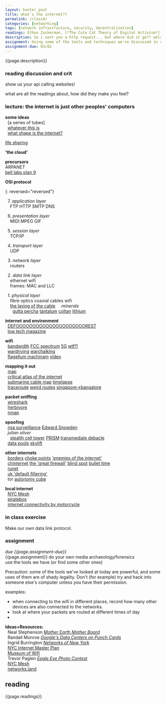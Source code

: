 ```yaml
---  
layout: hunter_post  
title: what's the internet??   
permalink: /class4/  
categories: [networking]
tags: [network infrastructure, security, decentralisation]
readings: Ethan Zuckerman, [*The Cute Cat Theory of Digital Activism*](http://www.ethanzuckerman.com/blog/2008/03/08/the-cute-cat-theory-talk-at-etech/)<br> Paul Ford, [*i had a couple of drinks and woke up with 1000 nerds*](https://medium.com/message/tilde-club-i-had-a-couple-drinks-and-woke-up-with-1-000-nerds-a8904f0a2ebf)
description: So i sent you a http request... but where did it go?? welcome to the weird and wonderful world of the OSI protocol. in this class we'll unpeel some layers of abstraction that keep the internet looking like it's working great all the time (it's actually a big big mess), learn about media archaeology and network forensics.
assignment: Using some of the tools and techniques we've discussed in class, discover something about your own local internet system.
assignment-due: 03/02
---  
```


{{page.description}}

### reading discussion and crit
show us your api calling websites!

what are all the readings about, how did they make you feel?  
  
### lecture: the internet is just other peoples' computers  


**some ideas**  
  [a series of tubes]  
  [whatever *this* is](https://d2w9rnfcy7mm78.cloudfront.net/4354078/large_8e4b5e5b62f7005f6167d810a719a21c.png?1559062215?bc=1)  
  [what shape is the internet?](https://noahveltman.com/internet-shape/)  

[life sharing](http://0100101110101101.org/life-sharing/)  
  
**'the cloud'**  
  
**precursors**  
ARPANET  
[bell labs plan 9](https://9p.io/sys/doc/9.pdf)  

  
**OSI protocol**  
  
{: reversed="reversed"}  

  7. *application layer*  
    FTP HTTP SMTP DNS  
  
  6. *presentation layer*  
    MIDI MPEG GIF  
  
  5. *session layer*  
    TCP/IP  
  
  4. *transport layer*  
    UDP  
  
  3. *network layer*  
    routers  
  
  2. *data link layer*  
    ethernet wifi  
    frames: MAC and LLC  
  
  1. *physical layer*  
    fibre optics coaxial cables wifi  
    [the laying of the cable](https://www.loc.gov/pictures/resource/pga.00117/)
    *minerals*  
      [gutta percha](https://qz.com/785119/the-forgotten-tropical-tree-sap-that-set-off-a-victorian-tech-boom-and-gave-us-global-telecommunications/) [tantalum](https://en.wikipedia.org/wiki/Tantalum) [coltan](https://en.wikipedia.org/wiki/Coltan_mining_and_ethics) [lithium](https://en.wikipedia.org/wiki/Lithium#Production)

**internet and environment**  
  [DEFOOOOOOOOOOOOOOOOOOOOOREST](http://www.janavirgin.com/CO2/DEFOOOOOOOOOOOOOOOOOOOOOREST.html)  
  [low tech magazine](https://solar.lowtechmagazine.com/2018/09/how-to-build-a-lowtech-website/)  

**wifi**  
  [bandwidth]() [FCC spectrum]() [5G]() [wtf?!](https://www.buzzfeednews.com/article/danvergano/5g-is-going-to-screw-up-weather-forecasts-meteorologists?bftwnews&utm_term=4ldqpgc#4ldqpgc)  
  [wardriving](https://en.wikipedia.org/wiki/Wardriving) [warchalking](https://en.wikipedia.org/wiki/Warchalking)  
  [flagellum machinam](http://fii.to/pages/flagellation-machine.html) [video](https://www.youtube.com/watch?v=WqAG1WsZHtY&feature=emb_title)  

**mapping it out**  
  [map](http://map.jodi.org)  
  [critical atlas of the internet](http://internet-atlas.net)  
  [submarine cable map](https://www.submarinecablemap.com) [timelapse](https://qz.com/657898/this-map-shows-the-explosive-growth-of-underwater-cables-the-power-the-global-internet/)  
  [traceroute](https://www.mediacollege.com/internet/troubleshooter/traceroute.html) [weird routes](https://dyn.com/blog/internetwide-nearcatastrophela/) [singapore->bangalore](https://cms.qz.com/wp-content/uploads/2016/07/pingmap1v7.jpg?quality=75&strip=all&w=1240&h=690&crop=1)  

**packet sniffing**  
  [wireshark](https://www.wireshark.org)  
  [herbivore](https://github.com/samatt/Herbivore)  
  [nmap](https://www.howtogeek.com/423709/how-to-see-all-devices-on-your-network-with-nmap-on-linux/)  

**spoofing**  
  [nsa surveillance](https://www.aclu.org/issues/national-security/privacy-and-surveillance/nsa-surveillance) [Edward Snowden](https://en.wikipedia.org/wiki/Edward_Snowden)  
  *julian oliver*  
    [stealth cell tower](https://julianoliver.com/output/stealth-cell-tower.html) [PRISM](https://julianoliver.com/output/the-beacon-frame.html) [transmediale debacle](https://hyperallergic.com/109546/transmediale-festival-shuts-down-nsa-imitators/)  
  [data pools](https://ahprojects.com/datapools/) [skylift](https://ahprojects.com/skylift/)

**other internets**  
  [borders](https://qz.com/735314/the-murky-world-of-international-law-is-threatening-to-break-up-the-internet/) [choke points](https://qz.com/780675/how-do-internet-censorship-and-surveillance-actually-work/) ['enemies of the internet'](https://en.m.wikipedia.org/wiki/Internet_censorship_and_surveillance_by_country)  
  [chinternet](https://en.m.wikipedia.org/wiki/Internet_censorship_in_China) [the 'great firewall'](https://en.m.wikipedia.org/wiki/File:Topology_of_the_Chinese_firewall.svg) [blind spot](https://anthology.rhizome.org/blind-spot) [bullet time](https://logicmag.io/china/bullet-time/)  
  [runet](https://www.bbc.com/news/technology-50902496)  
  [uk 'default filtering'](https://en.m.wikipedia.org/wiki/Internet_censorship_in_the_United_Kingdom)  
  tor  [autonomy cube](https://paglen.com/?l=work&s=cube)  

**local internet**  
  [NYC Mesh](https://www.nycmesh.net)  
  [piratebox](https://piratebox.cc)  
  [internet connectivity by motorcycle](https://web.archive.org/web/20031217120037fw_/http://www.daknet.net/demo.htm)  

### in class exercise  
Make our own data link protocol.

### assignment  
*due {{page.assignment-due}}*<br>
{{page.assignment}}
do your own media archaeology/forensics  
use the tools we have (or find some other ones)  
  
Precaution: some of the tools we've looked at today are powerful, and some uses of them are of shady legality. Don't (for example) try and hack into someone else's computer unless you have their permission. 

examples:
* when connecting to the wifi in different places, record how many other devices are also connected to the networks.
* look at where your packets are routed at different times of day
*

**Ideas+Resources:**  
  Neal Stephenson [*Mother Earth Mother Board*](https://www.wired.com/1996/12/ffglass/)  
  Randall Monroe [*Google's Data Centers on Punch Cards*](https://what-if.xkcd.com/63/)  
  Ingrid Burrington [*Networks of New York*](http://s3.amazonaws.com/arena-attachments/1388507/bbdfbb27e1ff2233f62ade8393077549.pdf?1509584728)  
  [NYC Internet Master Plan](https://tech.cityofnewyork.us/wp-content/uploads/2020/01/NYC_IMP_1.7.20_FINAL-2.pdf)  
  [Museum of Wifi](http://museumofwifi.com)  
  Trevor Paglen [*Eagle Eye Photo Contest*](https://www.photocompete.com/test511/2015/04/23/eagle-eye-photo-contest/)  
  [NYC Mesh](https://www.nycmesh.net)  
  [networks.land](http://networks.land/reference/physical/)

## reading
{{page.readings}}
